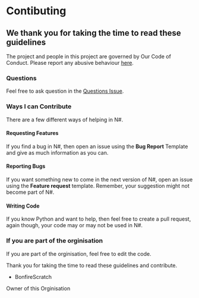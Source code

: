 # Contibuting #
## We thank you for taking the time to read these guidelines ##
The project and people in this project are governed by Our Code of Conduct. Please report any abusive behaviour [here](https://github.com/N-language/N-/issues/3).

### Questions ###
Feel free to ask question in the [Questions Issue](https://github.com/N-language/N-/issues/4).

### Ways I can Contribute ###
There are a few different ways of helping in N#.
#### Requesting Features ####
If you find a bug in N#, then open an issue using the **Bug Report** Template and give as much information as you can.
#### Reporting Bugs ####
If you want something new to come in the next version of N#, open an issue using the **Feature request** template. Remember, your suggestion might not become part of N#.
#### Writing Code ####
If you know Python and want to help, then feel free to create a pull request, again though, your code may or may not be used in N#.

### If you are part of the orginisation ###
If you are part of the orginisation, feel free to edit the code.

Thank you for taking the time to read these guidelines and contribute.
- BonfireScratch

Owner of this Orginisation
